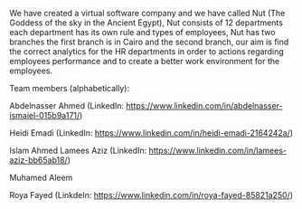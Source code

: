 We have created a virtual software company and we have called Nut (The Goddess of the sky in the Ancient Egypt), Nut consists of 12 departments each department has its own rule and types of employees, Nut has two branches the first branch is in Cairo and the second branch, our aim is find the correct analytics for the HR departments in order to actions regarding employees performance and to create a better work environment for the employees.

Team members (alphabetically):

Abdelnasser Ahmed (LinkedIn: https://www.linkedin.com/in/abdelnasser-ismaiel-015b9a171/)

Heidi Emadi (LinkedIn: https://www.linkedin.com/in/heidi-emadi-2164242a/)

Islam Ahmed 
Lamees Aziz (LinkedIn: https://www.linkedin.com/in/lamees-aziz-bb65ab18/)

Muhamed Aleem

Roya Fayed (LinkdeIn: https://www.linkedin.com/in/roya-fayed-85821a250/)
